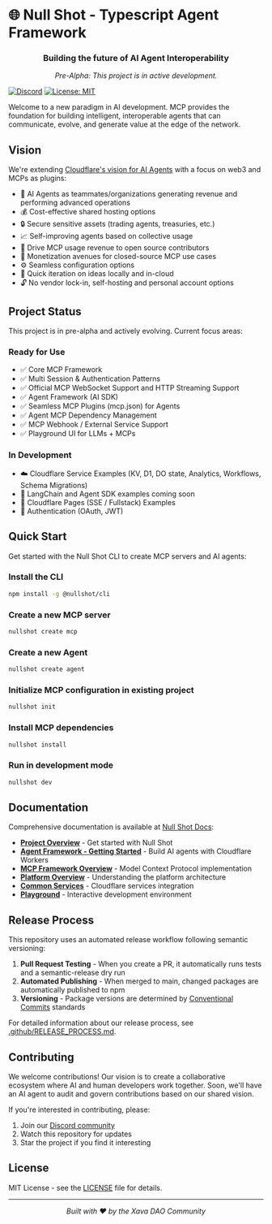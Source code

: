 # 🌐 Null Shot - Typescript Agent Framework

<div align="center">
  <h3>Building the future of AI Agent Interoperability</h3>
  <p><i>Pre-Alpha: This project is in active development.</i></p>
</div>

[![Discord](https://img.shields.io/discord/1358691448173625468?style=flat)](https://discord.gg/acwpp6zWEc)
[![License: MIT](https://img.shields.io/badge/License-MIT-yellow.svg)](https://opensource.org/licenses/MIT)

Welcome to a new paradigm in AI development. MCP provides the foundation for building intelligent, interoperable agents that can communicate, evolve, and generate value at the edge of the network.

## Vision

We're extending [Cloudflare's vision for AI Agents](https://blog.cloudflare.com/making-cloudflare-the-best-platform-for-ai-agents) with a focus on web3 and MCPs as plugins:

- 🤝 AI Agents as teammates/organizations generating revenue and performing advanced operations
- 💰 Cost-effective shared hosting options
- 🔒 Secure sensitive assets (trading agents, treasuries, etc.)
- 📈 Self-improving agents based on collective usage
- 💸 Drive MCP usage revenue to open source contributors
- 💼 Monetization avenues for closed-source MCP use cases
- ⚙️ Seamless configuration options
- 🚀 Quick iteration on ideas locally and in-cloud
- 🔓 No vendor lock-in, self-hosting and personal account options

## Project Status

This project is in pre-alpha and actively evolving. Current focus areas:

### Ready for Use

- ✅ Core MCP Framework
- ✅ Multi Session & Authentication Patterns
- ✅ Official MCP WebSocket Support and HTTP Streaming Support
- ✅ Agent Framework (AI SDK)
- ✅ Seamless MCP Plugins (mcp.json) for Agents
- ✅ Agent MCP Dependency Management
- ✅ MCP Webhook / External Service Support
- ✅ Playground UI for LLMs + MCPs

### In Development

- ☁️ Cloudflare Service Examples (KV, D1, DO state, Analytics, Workflows, Schema Migrations)
- 🤖 LangChain and Agent SDK examples coming soon
- 📄 Cloudflare Pages (SSE / Fullstack) Examples
- 🔑 Authentication (OAuth, JWT)

## Quick Start

Get started with the Null Shot CLI to create MCP servers and AI agents:

### Install the CLI

```bash
npm install -g @nullshot/cli
```

### Create a new MCP server

```bash
nullshot create mcp
```

### Create a new Agent

```bash
nullshot create agent
```

### Initialize MCP configuration in existing project

```bash
nullshot init
```

### Install MCP dependencies

```bash
nullshot install
```

### Run in development mode

```bash
nullshot dev
```

## Documentation

Comprehensive documentation is available at [Null Shot Docs](https://nullshot.ai/docs):

- **[Project Overview](https://nullshot.ai/docs)** - Get started with Null Shot
- **[Agent Framework - Getting Started](https://nullshot.ai/en/docs/developers/agents-framework/overview)** - Build AI agents with Cloudflare Workers
- **[MCP Framework Overview](https://nullshot.ai/en/docs/developers/mcp-framework/overview)** - Model Context Protocol implementation
- **[Platform Overview](https://nullshot.ai/en/docs/developers/platform/overview)** - Understanding the platform architecture
- **[Common Services](https://nullshot.ai/en/docs/developers/services/overview)** - Cloudflare services integration
- **[Playground](https://nullshot.ai/en/docs/developers/playground)** - Interactive development environment

## Release Process

This repository uses an automated release workflow following semantic versioning:

1. **Pull Request Testing** - When you create a PR, it automatically runs tests and a semantic-release dry run
2. **Automated Publishing** - When merged to main, changed packages are automatically published to npm
3. **Versioning** - Package versions are determined by [Conventional Commits](https://www.conventionalcommits.org/) standards

For detailed information about our release process, see [.github/RELEASE_PROCESS.md](.github/RELEASE_PROCESS.md).

## Contributing

We welcome contributions! Our vision is to create a collaborative ecosystem where AI and human developers work together. Soon, we'll have an AI agent to audit and govern contributions based on our shared vision.

If you're interested in contributing, please:

1. Join our [Discord community](https://discord.gg/acwpp6zWEc)
2. Watch this repository for updates
3. Star the project if you find it interesting

## License

MIT License - see the [LICENSE](LICENSE) file for details.

---

<div align="center">
  <i>Built with ❤️ by the Xava DAO Community</i>
</div>
